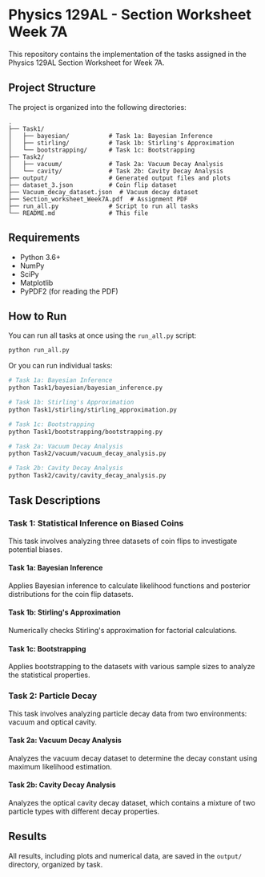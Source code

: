 # Physics 129AL - Section Worksheet Week 7A

This repository contains the implementation of the tasks assigned in the Physics 129AL Section Worksheet for Week 7A.

## Project Structure

The project is organized into the following directories:

```
.
├── Task1/
│   ├── bayesian/           # Task 1a: Bayesian Inference
│   ├── stirling/           # Task 1b: Stirling's Approximation
│   └── bootstrapping/      # Task 1c: Bootstrapping
├── Task2/
│   ├── vacuum/             # Task 2a: Vacuum Decay Analysis
│   └── cavity/             # Task 2b: Cavity Decay Analysis
├── output/                 # Generated output files and plots
├── dataset_3.json          # Coin flip dataset
├── Vacuum_decay_dataset.json  # Vacuum decay dataset
├── Section_worksheet_Week7A.pdf  # Assignment PDF
├── run_all.py              # Script to run all tasks
└── README.md               # This file
```

## Requirements

- Python 3.6+
- NumPy
- SciPy
- Matplotlib
- PyPDF2 (for reading the PDF)

## How to Run

You can run all tasks at once using the `run_all.py` script:

```bash
python run_all.py
```

Or you can run individual tasks:

```bash
# Task 1a: Bayesian Inference
python Task1/bayesian/bayesian_inference.py

# Task 1b: Stirling's Approximation
python Task1/stirling/stirling_approximation.py

# Task 1c: Bootstrapping
python Task1/bootstrapping/bootstrapping.py

# Task 2a: Vacuum Decay Analysis
python Task2/vacuum/vacuum_decay_analysis.py

# Task 2b: Cavity Decay Analysis
python Task2/cavity/cavity_decay_analysis.py
```

## Task Descriptions

### Task 1: Statistical Inference on Biased Coins

This task involves analyzing three datasets of coin flips to investigate potential biases.

#### Task 1a: Bayesian Inference

Applies Bayesian inference to calculate likelihood functions and posterior distributions for the coin flip datasets.

#### Task 1b: Stirling's Approximation

Numerically checks Stirling's approximation for factorial calculations.

#### Task 1c: Bootstrapping

Applies bootstrapping to the datasets with various sample sizes to analyze the statistical properties.

### Task 2: Particle Decay

This task involves analyzing particle decay data from two environments: vacuum and optical cavity.

#### Task 2a: Vacuum Decay Analysis

Analyzes the vacuum decay dataset to determine the decay constant using maximum likelihood estimation.

#### Task 2b: Cavity Decay Analysis

Analyzes the optical cavity decay dataset, which contains a mixture of two particle types with different decay properties.

## Results

All results, including plots and numerical data, are saved in the `output/` directory, organized by task. 